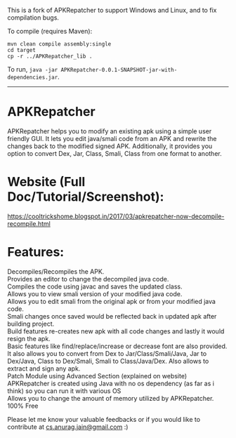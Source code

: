 This is a fork of APKRepatcher to support Windows and Linux, and to fix compilation bugs.

To compile (requires Maven):

    mvn clean compile assembly:single
    cd target
    cp -r ../APKRepatcher_lib .

To run, `java -jar APKRepatcher-0.0.1-SNAPSHOT-jar-with-dependencies.jar`.

---

# APKRepatcher

APKRepatcher helps you to modify an existing apk using a simple user friendly GUI. It lets you edit java/smali code from an APK and rewrite the changes back to the modified signed APK. Additionally, it provides you option to convert Dex, Jar, Class, Smali, Class from one format to another.

# Website (Full Doc/Tutorial/Screenshot):
https://cooltrickshome.blogspot.in/2017/03/apkrepatcher-now-decompile-recompile.html

# Features:
Decompiles/Recompiles the APK. <br/>
Provides an editor to change the decompiled java code. <br/>
Compiles the code using javac and saves the updated class. <br/>
Allows you to view smali version of your modified java code. <br/>
Allows you to edit smali from the original apk or from your modified java code. <br/>
Smali changes once saved would be reflected back in updated apk after building project. <br/>
Build features re-creates new apk with all code changes and lastly it would resign the apk. <br/>
Basic features like find/replace/increase or decrease font are also provided. <br/>
It also allows you to convert from Dex to Jar/Class/Smali/Java, Jar to Dex/Java, Class to Dex/Smali, Smali to Class/Java/Dex. Also allows to extract and sign any apk. <br/>
Patch Module using Advanced Section (explained on website) <br/>
APKRepatcher is created using Java with no os dependency (as far as i think) so you can run it with various OS <br/>
Allows you to change the amount of memory utilized by APKRepatcher. <br/>
100% Free 

Please let me know your valuable feedbacks or if you would like to contribute at cs.anurag.jain@gmail.com :)
